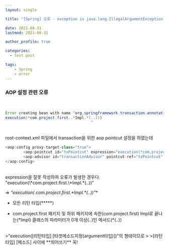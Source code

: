 ```yaml
---
layout: single

title: "[Spring] 오류 - exception is java.lang.IllegalArgumentException: Pointcut is not well-formed"

date: 2021-08-31
lastmod: 2021-08-31

author_profile: true

categories: 
  - test post

tags: 
    - Spring
    - error
---
```




### AOP 설정 관련 오류
<br>

```java
Error creating bean with name 'org.springframework.transaction.annotation.AnnotationTransactionAttributeSource#0': Initialization of bean failed; nested exception is java.lang.IllegalArgumentException: Pointcut is not well-formed: expecting 'name pattern' at character position 38
execution(*com.project.first..*Impl.*(..)))
                                      ^
```


<br>
root-context.xml 파일에서 transaction을 위한 aop pointcut 설정을 하였는데<br>

```java
<aop:config proxy-target-class="true">
		<aop:pointcut id="txPointcut" expression="execution(*com.project.first..*Impl.*(..)))" />
		<aop:advisor id="transactionAdvisor" pointcut-ref="txPointcut" advice-ref="txAdvice" />
</aop:config>
```

<br>
expression을 잘못 작성하여 오류가 발생한 경우다.


<br>
"execution(\*com.project.first.\*Impl.*(..))"

⇒ **"execution(* com.project.first.\*Impl.\*(..))"**
<br>

- 모든 리턴 타입(*****) 

- com.project.first 패키지 및 하위 패키지에 속한(com.project.first) Impl로 끝나는(\*Impl) 클래스의 파라미터가 0개 이상(..)인 메서드(*(..)) 
<br>
>"execution([리턴타입] [타겟메소드지정(argument타입)])"의 형태이므로
>
>[리턴타입] [메소드] 사이에 **띄어쓰기** 꼭!

<br><br><br><br><br>
